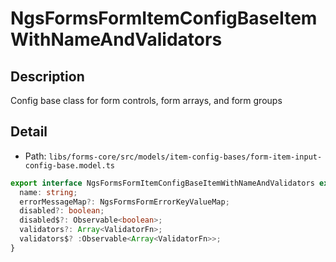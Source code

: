 # NgsFormsFormItemConfigBaseItemWithNameAndValidators
## Description
Config base class for form controls, form arrays, and form groups


## Detail
* Path: `libs/forms-core/src/models/item-config-bases/form-item-input-config-base.model.ts`


```TypeScript
export interface NgsFormsFormItemConfigBaseItemWithNameAndValidators extends NgsFormsFormItemConfigBase{
  name: string;
  errorMessageMap?: NgsFormsFormErrorKeyValueMap;
  disabled?: boolean;
  disabled$?: Observable<boolean>;
  validators?: Array<ValidatorFn>;
  validators$? :Observable<Array<ValidatorFn>>;
}
```